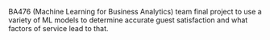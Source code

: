 BA476 (Machine Learning for Business Analytics) team final project to use a variety of ML models to determine accurate guest satisfaction and what factors of service lead to that. 
